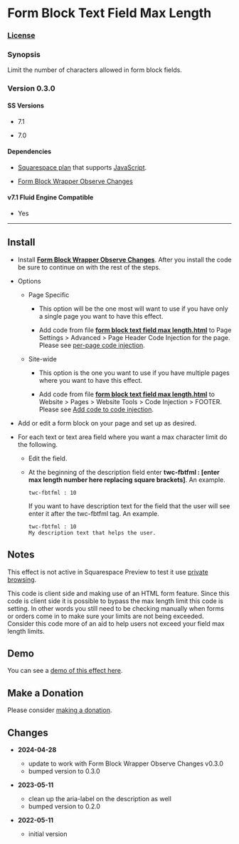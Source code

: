 # Form Block Text Field Max Length

### [License][1]

### Synopsis

Limit the number of characters allowed in form block fields.

### Version 0.3.0

#### SS Versions

  * 7.1
  
  * 7.0

#### Dependencies

  * [Squarespace plan][2] that supports [JavaScript][3].
  
  * [Form Block Wrapper Observe Changes][4]

#### v7.1 Fluid Engine Compatible

  * Yes

---

## Install

* Install **[Form Block Wrapper Observe Changes][4]**. After you install the
  code be sure to continue on with the rest of the steps.
  
* Options

  * Page Specific
  
    * This option will be the one most will want to use if you have only a
      single page you want to have this effect.
      
    * Add code from file **[form block text field max length.html][5]** to Page
      Settings > Advanced > Page Header Code Injection for the page. Please see
      [per-page code injection][6].
      
  * Site-wide
  
    * This option is the one you want to use if you have multiple pages where
      you want to have this effect.
      
    * Add code from file **[form block text field max length.html][5]** to
      Website > Pages > Website Tools > Code Injection > FOOTER. Please see [Add
      code to code injection][7].
      
* Add or edit a form block on your page and set up as desired.
  
* For each text or text area field where you want a max character limit do the
  following.
  
  * Edit the field.
    
  * At the beginning of the description field enter **twc-fbtfml : [enter max
    length number here replacing square brackets]**. An example.
    
    ```text
    twc-fbtfml : 10
    ```
    
    If you want to have description text for the field that the user will see
    enter it after the twc-fbtfml tag. An example.
    
    ```text
    twc-fbtfml : 10
    My description text that helps the user.
    ```

## Notes

This effect is not active in Squarespace Preview to test it use [private
browsing][8].

This code is client side and making use of an HTML form feature. Since this code
is client side it is possible to bypass the max length limit this code is
setting. In other words you still need to be checking manually when forms or
orders come in to make sure your limits are not being exceeded. Consider this
code more of an aid to help users not exceed your field max length limits.

## Demo

You can see a [demo of this effect here][9].

## Make a Donation

Please consider [making a donation][10].

## Changes

* **2024-04-28**

  * update to work with Form Block Wrapper Observe Changes v0.3.0
  * bumped version to 0.3.0
  
* **2023-05-11**

  * clean up the aria-label on the description as well
  * bumped version to 0.2.0
  
* **2022-05-11**

  * initial version

[1]: https://github.com/tomsWebConsulting/twcsl/blob/main/LICENSE.txt#L1
[2]: https://www.squarespace.com/pricing
[3]: https://en.wikipedia.org/wiki/JavaScript
[4]: https://github.com/tomsWebConsulting/twcsl/tree/main/Block/Form/Form%20Block%20Wrapper%20Observe%20Changes#form-block-wrapper-observe-changes
[5]: form%20block%20text%20field%20max%20length.html#L1
[6]: https://support.squarespace.com/hc/en-us/articles/205815908-Using-code-injection#toc-per-page-code-injection
[7]: https://support.squarespace.com/hc/en-us/articles/205815908-Using-code-injection#toc-add-code-to-code-injection
[8]: https://support.squarespace.com/hc/en-us/articles/207099587-Using-private-browsing-or-incognito-mode
[9]: https://toms-web-consulting-demos.squarespace.com/form-block-text-field-max-length?password=twcdemos
[10]: https://github.com/tomsWebConsulting/twcsl#make-a-donation
